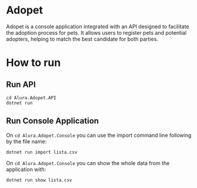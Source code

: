 # Adopet
Adopet is a console application integrated with an API designed to facilitate the adoption process for pets. It allows users to register pets and potential adopters, helping to match the best candidate for both parties.

# How to run
## Run API
```
cd Alura.Adopet.API
dotnet run
```

## Run Console Application
On `cd Alura.Adopet.Console` you can use the import command line following by the file name:
```
dotnet run import lista.csv
```
On `cd Alura.Adopet.Console` you can show the whole data from the application with:
```
dotnet run show lista.csv
```
